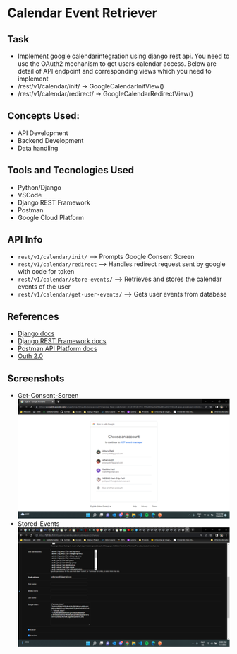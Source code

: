 # Calendar Event Retriever
## Task
- Implement google calendarintegration using django rest api. You need to use the OAuth2 mechanism to
get users calendar access. Below are detail of API endpoint and corresponding views which you need to implement
- /rest/v1/calendar/init/ -> GoogleCalendarInitView()
- /rest/v1/calendar/redirect/ -> GoogleCalendarRedirectView()

## Concepts Used:
* API Development
* Backend Development
* Data handling

## Tools and Tecnologies Used
* Python/Django
* VSCode
* Django REST Framework
* Postman
* Google Cloud Platform

## API Info
* `rest/v1/calendar/init/` --> Prompts Google Consent Screen
* `rest/v1/calendar/redirect` --> Handles redirect request sent by google with code for token
* `rest/v1/calendar/store-events/` --> Retrieves and stores the calendar events of the user
* `rest/v1/calendar/get-user-events/` --> Gets user events from database

## References
* [Django docs](https://www.djangoproject.com/start/)
* [Django REST Framework docs](https://www.django-rest-framework.org/)
* [Postman API Platform docs](https://learning.postman.com/docs/getting-started/introduction/)
* [Outh 2.0](https://oauth.net/2/)

## Screenshots
* Get-Consent-Screen
![alt_tag](https://raw.githubusercontent.com/ColonelAVP/CalendarEventRetriever/master/Outputs/consent_window.png)
* Stored-Events
![alt_tag](https://raw.githubusercontent.com/ColonelAVP/CalendarEventRetriever/master/Outputs/events_store_in_DB.png)
